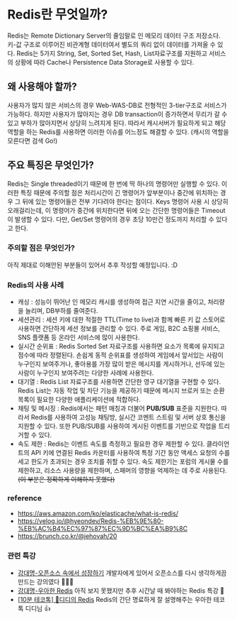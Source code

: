 # Redis란 무엇일까?

Redis는 Remote Dictionary Server의 줄임말로 인 메모리 데이터 구조 저장소다. 키-값 구조로 이루어진 비관계형 데이터여서 별도의 쿼리 없이 데이터를 가져올 수 있다.
Redis는 5가지 String, Set, Sorted Set, Hash, List자료구조를 지원하고 서비스의 상황에 따라 Cache나 Persistence Data Storage로 사용할 수 있다.

## 왜 사용해야 할까?

사용자가 많지 않은 서비스의 경우 Web-WAS-DB로 전형적인 3-tier구조로 서비스가 가능하다. 하지만 사용자가 많아지는 경우 DB transaction이 증가하면서 무리가 갈 수 있고 부하가 많아지면서 상당히 느려지게 된다. 따라서 캐시서버가 필요하게 되고 해당 역할을 하는 Redis를 사용하면 이러한 이슈를 어느정도 해결할 수 있다. (캐시의 역할을 모른다면 검색 Go!)

## 주요 특징은 무엇인가?
Redis는 Single threaded이기 때문에 한 번에 딱 하나의 명령어만 실행할 수 있다. 이러한 특징 때문에 주의할 점은 처리시간이 긴 명령어가 앞부분이나 중간에 위치하는 경우 그 뒤에 있는 명령어들은 전부 기다려야 한다는 점이다. Keys 명령어 사용 시 상당히 오래걸리는데, 이 명령어가 중간에 위치한다면 뒤에 오는 간단한 명령어들은 Timeout이 발생할 수 있다. 다만, Get/Set 명령어의 경우 초당 10만건 정도까지 처리할 수 있다고 한다.

### 주의할 점은 무엇인가?
아직 제대로 이해안된 부분들이 있어서 추후 작성할 예정입니다. :D

### Redis의 사용 사례
* 캐싱 : 성능이 뛰어난 인 메모리 캐시를 생성하여 접근 지연 시간을 줄이고, 처리량을 늘리며, DB부하를 줄여준다.
* 세션관리 : 세션 키에 대한 적절한 TTL(Time to live)과 함께 빠른 키 값 스토어로 사용하면 간단하게 세션 정보를 관리할 수 있다. 주로 게임, B2C 쇼핑몰 서비스, SNS 플랫폼 등 온라인 서비스에 많이 사용한다.
* 실시간 순위표 : Redis Sorted Set 자료구조를 사용하면 요소가 목록에 유지되고 점수에 따라 정렬된다. 손쉽게 동적 순위표를 생성하여 게임에서 앞서있는 사람이 누구인지 보여주거나, 좋아용를 가장 많이 받은 메시지를 게시하거나, 선두에 있는 사람이 누구인지 보여주려는 다양한 사례에 사용한다.
* 대기열 : Redis List 자료구조를 사용하면 간단한 영구 대기열을 구현할 수 있다. Redis List는 자동 작업 및 차단 기능을 제공하기 때문에 메시지 브로커 또는 순환 목록이 필요한 다양한 애플리케이션에 적합하다.
* 채팅 및 메시징 : Redis에서는 패턴 매칭과 더불어 **PUB/SUB** 표준을 지원한다. 따라서 Redis를 사용하여 고성능 채팅방, 실시간 코멘트 스트림 및 서버 상호 통신을 지원할 수 있다. 또한 PUB/SUB를 사용하여 게시된 이벤트를 기반으로 작업을 트리거할 수 있다.
* 속도 제한 : Redis는 이벤트 속도를 측정하고 필요한 경우 제한할 수 있다. 클라이언트의 API 키에 연결된 Redis 카운터를 사용하여 특정 기간 동안 액세스 요청의 수를 세고 한도가 초과되는 경우 조치를 취할 수 있다. 속도 제한기는 포럼의 게시물 수를 제한하고, 리소스 사용량을 제한하며, 스패머의 영향을 억제하는 데 주로 사용된다. ~~(이 부분은 정확하게 이해하지 못했다)~~

### reference
* https://aws.amazon.com/ko/elasticache/what-is-redis/
* https://velog.io/@hyeondev/Redis-%EB%9E%80-%EB%AC%B4%EC%97%87%EC%9D%BC%EA%B9%8C
* https://brunch.co.kr/@jehovah/20

### 관련 특강
* [강대명-오픈소스 속에서 성장하기](https://devground.hanbit.co.kr/2019/11/21/%EA%B0%95%EB%8C%80%EB%AA%85-%EC%98%A4%ED%94%88%EC%86%8C%EC%8A%A4-%EC%86%8D%EC%97%90%EC%84%9C-%EC%84%B1%EC%9E%A5%ED%95%98%EA%B8%B0/) 개발자에게 있어서 오픈소스를 다시 생각하게끔 만드는 강의였다 👏👏👏
* [강대명-우아한 Redis](https://www.youtube.com/watch?v=mPB2CZiAkKM) 아직 보지 못했지만 추후 시간날 때 봐야하는 Redis 특강 👀
* [[10분 테코톡] 🤔디디의 Redis](https://www.youtube.com/watch?v=Gimv7hroM8A) Redis의 간단 명료하게 잘 설명해주는 우아한 테코톡 디디님 👍
